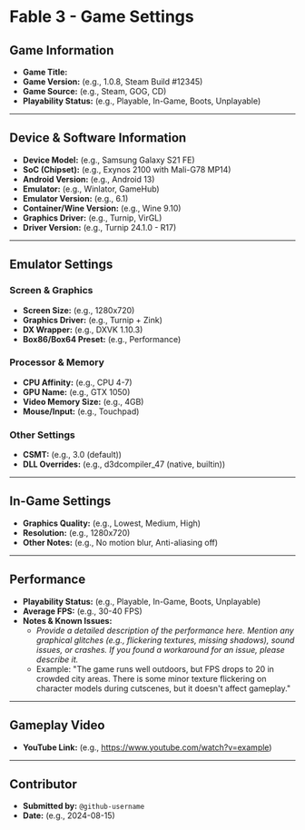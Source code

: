 # Fable 3 - Game Settings

## Game Information

*   **Game Title:**
*   **Game Version:** (e.g., 1.0.8, Steam Build #12345)
*   **Game Source:** (e.g., Steam, GOG, CD)
*   **Playability Status:** (e.g., Playable, In-Game, Boots, Unplayable)

---

## Device & Software Information

*   **Device Model:** (e.g., Samsung Galaxy S21 FE)
*   **SoC (Chipset):** (e.g., Exynos 2100 with Mali-G78 MP14)
*   **Android Version:** (e.g., Android 13)
*   **Emulator:** (e.g., Winlator, GameHub)
*   **Emulator Version:** (e.g., 6.1)
*   **Container/Wine Version:** (e.g., Wine 9.10)
*   **Graphics Driver:** (e.g., Turnip, VirGL)
*   **Driver Version:** (e.g., Turnip 24.1.0 - R17)

---

## Emulator Settings

### Screen & Graphics

*   **Screen Size:** (e.g., 1280x720)
*   **Graphics Driver:** (e.g., Turnip + Zink)
*   **DX Wrapper:** (e.g., DXVK 1.10.3)
*   **Box86/Box64 Preset:** (e.g., Performance)

### Processor & Memory

*   **CPU Affinity:** (e.g., CPU 4-7)
*   **GPU Name:** (e.g., GTX 1050)
*   **Video Memory Size:** (e.g., 4GB)
*   **Mouse/Input:** (e.g., Touchpad)

### Other Settings

*   **CSMT:** (e.g., 3.0 (default))
*   **DLL Overrides:** (e.g., d3dcompiler_47 (native, builtin))

---

## In-Game Settings

*   **Graphics Quality:** (e.g., Lowest, Medium, High)
*   **Resolution:** (e.g., 1280x720)
*   **Other Notes:** (e.g., No motion blur, Anti-aliasing off)

---

## Performance

*   **Playability Status:** (e.g., Playable, In-Game, Boots, Unplayable)
*   **Average FPS:** (e.g., 30-40 FPS)
*   **Notes & Known Issues:**
    *   *Provide a detailed description of the performance here. Mention any graphical glitches (e.g., flickering textures, missing shadows), sound issues, or crashes. If you found a workaround for an issue, please describe it.*
    *   Example: "The game runs well outdoors, but FPS drops to 20 in crowded city areas. There is some minor texture flickering on character models during cutscenes, but it doesn't affect gameplay."

---

## Gameplay Video

*   **YouTube Link:** (e.g., https://www.youtube.com/watch?v=example)

---

## Contributor

*   **Submitted by:** `@github-username`
*   **Date:** (e.g., 2024-08-15)
